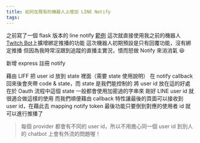 ```yaml
---
title: 如何在既有的機器人上增加 LINE Notify
tags:
---
```


之前寫了一個 flask 版本的 line notify [範例](https://github.com/louis70109/flask-line-notify)
這次就直接使用我之前的機器人 [Twitch Bot](https://github.com/louis70109/Twitch-Bot)上擴增綁定推播的功能
這次機器人初期預設是只有回覆功能，沒有綁定推播
但因為我時常沒跟到追蹤的直播主實況，憤而怒做 Notify 來消消氣 😆

新增 express
註冊 notify

藉由 LIFF 把 user id 放到 state 裡面（需要 state 使用說明）
在 notify callback 回來後會夾帶 code & state，而 state 是我們能控制的
將 user id 放在這的好處在於 Oauth 流程中這個 state 一般都會使用加密過的字串來
剛好 LINE user id 就很適合做這樣的使用
而我們順便藉由 callback 特性讓最後的頁面可以接收到 user id，在藉此去 mapping notify token
最後功能只要倒到對應的使用者 id 就可以進行推播了

> 每個 provider 都會有不同的 user id，所以不用擔心同一個 user id 到別人的 chatbot 上會有外流的問題喔！

